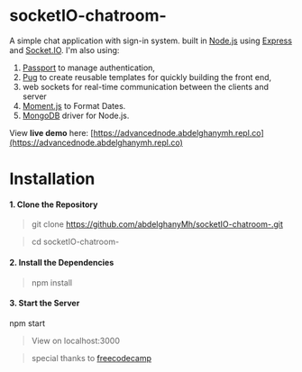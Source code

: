 # socketIO-chatroom-

A simple chat application with sign-in system. built in  [Node.js](https://nodejs.org/)  using  [Express](http://expressjs.com/)  and  [Socket.IO](https://socket.io/).
I'm also using:
1. [Passport](https://www.passportjs.org/) to manage authentication,
2. [Pug](https://pugjs.org/api/getting-started.html) to create reusable templates for quickly building the front end,
3. web sockets for real-time communication between the clients and server 
4. [Moment.js](http://momentjs.com/)  to Format Dates.
5. [MongoDB](https://www.mongodb.com/) driver for Node.js.


View  **live demo**  here:  [https://advancednode.abdelghanymh.repl.co](https://advancednode.abdelghanymh.repl.co)

# Installation

#### 1. Clone the Repository

> git clone https://github.com/abdelghanyMh/socketIO-chatroom-.git

>  cd socketIO-chatroom-

#### 2. Install the Dependencies

> npm install

#### 3. Start the Server

npm start

> View on localhost:3000

> special thanks to [freecodecamp](https://www.freecodecamp.org/learn)
